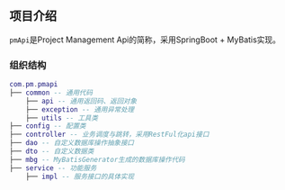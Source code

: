 ## 项目介绍

`pmApi`是Project Management Api的简称，采用SpringBoot + MyBatis实现。

### 组织结构

``` lua
com.pm.pmapi
├── common -- 通用代码
    ├── api -- 通用返回码、返回对象
    ├── exception -- 通用异常处理
    ├── utils -- 工具类
├── config -- 配置类
├── controller -- 业务调度与跳转，采用RestFul化api接口
├── dao -- 自定义数据库操作抽象接口
├── dto -- 自定义数据类
├── mbg -- MyBatisGenerator生成的数据库操作代码
├── service -- 功能服务
    ├── impl -- 服务接口的具体实现
```
